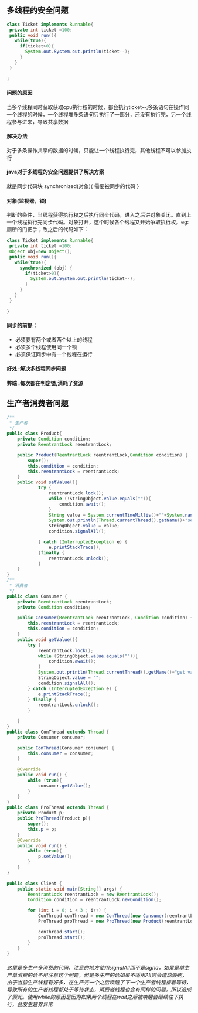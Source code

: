 
## 多线程的安全问题
```java
class Ticket implements Runnable{
 private int ticket =100;
 public void run(){
   while(true){
     if(ticket>0){
       System.out.System.out.println(ticket--);     
     }
   }
 }
   
}
```
#### 问题的原因
当多个线程同时获取获取cpu执行权的时候，都会执行ticket--;多条语句在操作同一个线程的时候，一个线程堆多条语句只执行了一部分，还没有执行完，另一个线程参与进来，导致共享数据
#### 解决办法
对于多条操作共享的数据的时候，只能让一个线程执行完，其他线程不可以参加执行
#### java对于多线程的安全问题提供了解决方案
就是同步代码块
synchronized(对象){
  需要被同步的代码
}
#### 对象(监视器，锁)
判断的条件，当线程获得执行权之后执行同步代码，进入之后讲对象关闭。直到上一个线程执行完同步代码。对象打开，这个时候各个线程又开始争取执行权。eg:厕所的门把手；改之后的代码如下：

```java
class Ticket implements Runnable{
 private int ticket =100;
 Object obj=new Object();
 public void run(){
   while(true){
     synchronized (obj) {
       if(ticket>0){
         System.out.System.out.println(ticket--);     
       }
     }
   }
 }
   
}
```
#### 同步的前提：
* 必须要有两个或者两个以上的线程
* 必须多个线程使用同一个锁
* 必须保证同步中有一个线程在运行

#### 好处 :解决多线程同步问题
#### 弊端 :每次都在判定锁,消耗了资源
## 生产者消费者问题
```java
/**
 * 生产者
 */
public class Product{
    private Condition condition;
    private ReentrantLock reentrantLock;

    public Product(ReentrantLock reentrantLock,Condition condition) {
        super();
        this.condition = condition;
        this.reentrantLock = reentrantLock;
    }
    public void setValue(){
            try {
                reentrantLock.lock();
                while (!StringObject.value.equals("")){
                    condition.await();
                }
                String value = System.currentTimeMillis()+""+System.nanoTime();
                System.out.println(Thread.currentThread().getName()+"set value = "+value);
                StringObject.value = value;
                condition.signalAll();

            } catch (InterruptedException e) {
                e.printStackTrace();
            }finally {
                reentrantLock.unlock();
            }
    }
}
/**
 * 消费者
 */
public class Consumer {
    private ReentrantLock reentrantLock;
    private Condition condition;

    public Consumer(ReentrantLock reentrantLock, Condition condition) {
        this.reentrantLock = reentrantLock;
        this.condition = condition;
    }
    public void getValue(){
        try {
            reentrantLock.lock();
            while (StringObject.value.equals("")){
                condition.await();
            }
            System.out.println(Thread.currentThread().getName()+"get value = "+StringObject.value);
            StringObject.value = "";
            condition.signalAll();
        } catch (InterruptedException e) {
            e.printStackTrace();
        } finally {
            reentrantLock.unlock();
        }

    }
}
public class ConThread extends Thread {
    private Consumer consumer;

    public ConThread(Consumer consumer) {
        this.consumer = consumer;
    }

    @Override
    public void run() {
        while (true){
            consumer.getValue();
        }
    }
}
public class ProThread extends Thread {
    private Product p;
    public ProThread(Product p){
        super();
        this.p = p;
    }
    @Override
    public void run() {
        while (true){
            p.setValue();
        }
    }
}

public class Client {
    public static void main(String[] args) {
        ReentrantLock reentrantLock = new ReentrantLock();
        Condition condition = reentrantLock.newCondition();

        for (int i = 0; i < 3 ; i++) {
            ConThread conThread = new ConThread(new Consumer(reentrantLock,condition));
            ProThread proThread = new ProThread(new Product(reentrantLock,condition));

            conThread.start();
            proThread.start();
        }
    }
}

```
###### 这里是多生产多消费的代码，注意的地方使用signalAll而不是signa，如果是单生产单消费的话不用注意这个问题，但是多生产的话如果不适用All则会造成假死，由于当前生产线程有好多，在生产完一个之后唤醒了下一个生产者线程接着等待，导致所有的生产者线程都处于等待状态，消费者线程也会有同样的问题，所以造成了假死。使用while的原因是因为如果两个线程在wait之后被唤醒会继续往下执行，会发生越界异常


